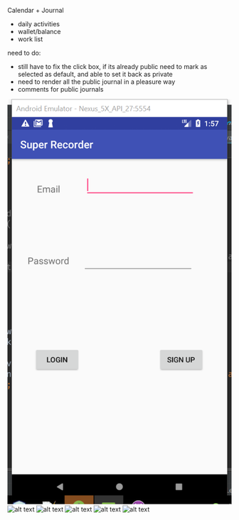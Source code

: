 Calendar + Journal
- daily activities
- wallet/balance
- work list


need to do:
- still have to fix the click box, if its already public need to mark as selected as default, and able to set it back as private
- need to render all the public journal in a pleasure way
- comments for public journals

![alt text](https://raw.githubusercontent.com/leoyangyuliang/coolproject/master/pics/login.png)
![alt text](coolproject/pics/pick_date.png)
![alt text]()
![alt text]()
![alt text]()
![alt text]()
